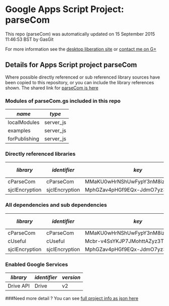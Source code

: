 # Google Apps Script Project: parseCom
This repo (parseCom) was automatically updated on 15 September 2015 11:46:53 BST by GasGit

For more information see the [desktop liberation site](http://ramblings.mcpher.com/Home/excelquirks/drivesdk/gettinggithubready "desktop liberation") or [contact me on G+](https://plus.google.com/+BruceMcpherson "Bruce McPherson - GDE")
## Details for Apps Script project parseCom
Where possible directly referenced or sub referenced library sources have been copied to this repository, or you can include the library references shown. 
The shared link for [parseCom is here](https://script.google.com/d/17QcedqNDApEiLs_QDsEleGcEGesgOojrYBiit7xhv92pFCyqi2SS1CuK/edit?usp=sharing "open in the GAS IDE")

### Modules of parseCom.gs included in this repo
*name*|*type*
--- | --- 
localModules| server_js
examples| server_js
forPublishing| server_js
### Directly referenced libraries
*library*|*identifier*|*key*|*version*|*dev mode*|*source*|
--- | --- | --- | --- | --- | --- 
cParseCom| cParseCom|MMaKU0wHrNShUwFypY3nM8iz3TLx7pV4j|16|no|[here](libraries/cParseCom "library source")
sjclEncryption| sjclEncryption|MphGZav4pHGf9EQx-JdmO7yz3TLx7pV4j|6|no|[here](libraries/sjclEncryption "library source")
### All dependencies and sub dependencies
*library*|*identifier*|*key*|*version*|*dev mode*|*source*|
--- | --- | --- | --- | --- | --- 
cParseCom| cParseCom|MMaKU0wHrNShUwFypY3nM8iz3TLx7pV4j|16|no|[here](libraries/cParseCom "library source")
cUseful| cUseful|Mcbr-v4SsYKJP7JMohttAZyz3TLx7pV4j|25|no|[here](libraries/cUseful "library source")
sjclEncryption| sjclEncryption|MphGZav4pHGf9EQx-JdmO7yz3TLx7pV4j|6|no|[here](libraries/sjclEncryption "library source")
### Enabled Google Services
*library*|*identifier*|*version*
--- | --- | --- 
Drive API| Drive|v2
###Need more detail ?
You can see [full project info as json here](info.json)
